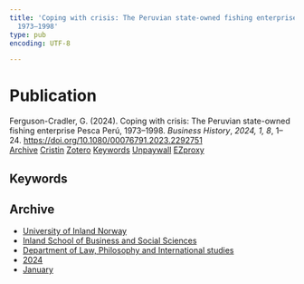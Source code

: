 ```yaml
---
title: 'Coping with crisis: The Peruvian state-owned fishing enterprise Pesca Perú,
  1973–1998'
type: pub
encoding: UTF-8

---
```

<h1>Publication</h1>
<article id="csl-bib-container-AD6K2PZU" class="csl-bib-container">
  <div class="csl-bib-body"> <div class="csl-entry">Ferguson-Cradler, G. (2024). Coping with crisis: The Peruvian state-owned fishing enterprise Pesca Perú, 1973–1998. <i>Business History</i>, <i>2024, 1, 8</i>, 1–24. <a href="https://doi.org/10.1080/00076791.2023.2292751">https://doi.org/10.1080/00076791.2023.2292751</a></div> </div>
  <div class="csl-bib-buttons">
    <a href="#taxonomy-article-AD6K2PZU" alt="archive" class="csl-bib-button">Archive</a>
    <a href="https://app.cristin.no/results/show.jsf?id=2222055" alt="Cristin" class="csl-bib-button">Cristin</a>
    <a href="http://zotero.org/groups/5881554/items/AD6K2PZU" alt="Zotero" class="csl-bib-button">Zotero</a>
    <a href="#keywords-article-AD6K2PZU" alt="keywords" class="csl-bib-button">Keywords</a>
    <a href="https://www.tandfonline.com/doi/pdf/10.1080/00076791.2023.2292751?needAccess=true" alt="Unpaywall" class="csl-bib-button">Unpaywall</a>
    <a href="https://www.tandfonline.com/doi/pdf/10.1080/00076791.2023.2292751?needAccess=true" alt="EZproxy" class="csl-bib-button">EZproxy</a>
  </div>
  <div id="csl-bib-meta-container-AD6K2PZU"></div>
</article>
<div id="csl-bib-meta-AD6K2PZU" class="csl-bib-meta">
  <article id="keywords-article-AD6K2PZU" class="keywords-article">
    <h1>Keywords</h1>
    
  </article>
  <article id="taxonomy-article-AD6K2PZU" class="taxonomy-article">
    <h1>Archive</h1>
    <ul>
      <li><a href="{{< params subfolder >}}en/archive/?key=3DCRN523">University of Inland Norway</a></li>
      <li><a href="{{< params subfolder >}}en/archive/?key=DU8Q9LN9">Inland School of Business and Social Sciences</a></li>
      <li><a href="{{< params subfolder >}}en/archive/?key=ITYAG68H">Department of Law, Philosophy and International studies</a></li>
      <li><a href="{{< params subfolder >}}en/archive/?key=KVIAK4ZQ">2024</a></li>
      <li><a href="{{< params subfolder >}}en/archive/?key=4R6327I9">January</a></li>
    </ul>
  </article>
</div>
